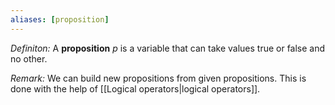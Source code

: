 ```yaml
---
aliases: [proposition]
---
```


*Definiton:* A **proposition** $p$ is a variable that can take values true or false and no other.

*Remark:* We can build new propositions from given propositions. This is done with the help of [[Logical operators|logical operators]].